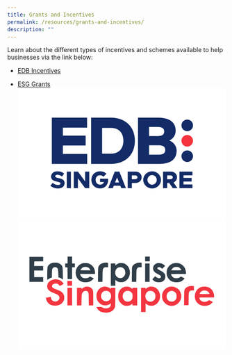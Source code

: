 ```yaml
---
title: Grants and Incentives
permalink: /resources/grants-and-incentives/
description: ""
---
```

Learn about the different types of incentives and schemes available to help businesses via the link below: 

- [EDB Incentives](https://www.edb.gov.sg/en/how-we-help/incentives-and-schemes.html)

- [ESG Grants](https://www.enterprisesg.gov.sg/financial-assistance/grants)
![EDB Singapore Logo](/images/480x300%20edb%20logo%20new.png)
![Enterprise Singapore Logo](/images/480x300%20esg%20logo.jpg)